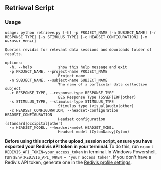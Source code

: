 ## Retrieval Script
### Usage

```
usage: python retrieve.py [-h] -p PROJECT_NAME [-n SUBJECT_NAME] [-r RESPONSE_TYPE] [-s STIMULUS_TYPE] [-c HEADSET_CONFIGURATION] [-m HEADSET_MODEL]

Queries revidis for relevant data sessions and downloads folder of results.

options:
  -h, --help            show this help message and exit
  -p PROJECT_NAME, --project-name PROJECT_NAME
                        Project name
  -n SUBJECT_NAME, --subject-name SUBJECT_NAME
                        The name of a particular data collection subject
  -r RESPONSE_TYPE, --response-type RESPONSE_TYPE
                        EEG Response Type (SSVEP|ERP|other)
  -s STIMULUS_TYPE, --stimulus-type STIMULUS_TYPE
                        Stimulus type (visual|audio|other)
  -c HEADSET_CONFIGURATION, --headset-configuration HEADSET_CONFIGURATION
                        Headset configuration (standard|occipital|other)
  -m HEADSET_MODEL, --headset-model HEADSET_MODEL
                        Headset model (CytonDaisy|Cyton)
```

**Before using this script or the upload_session script, ensure you have exported your Redivis API token in your terminal.**
To do this, run `export REDIVIS_API_TOKEN=your_access_token` in terminal.
In Windows Powershell, run `$Env:REDIVIS_API_TOKEN = 'your access token'`.
If you don't have a Redivis API token, generate one in the [Redivis profile settings](https://redivis.com/workspace/settings/tokens).
